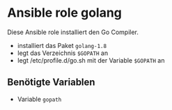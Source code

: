 # Ansible role golang

Diese Ansible role installiert den Go Compiler.

- installiert das Paket `golang-1.8`
- legt das Verzeichnis `$GOPATH` an
- legt /etc/profile.d/go.sh mit der Variable `$GOPATH` an

## Benötigte Variablen

- Variable `gopath`
